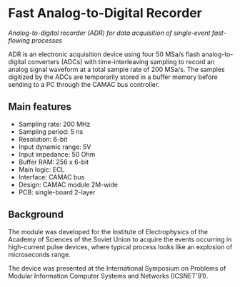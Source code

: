 # Fast Analog-to-Digital Recorder

*Analog-to-digital recorder (ADR) for data acquisition of single-event fast-flowing processes*

ADR is an electronic acquisition device using four 50 MSa/s flash analog-to-digital converters (ADCs) with time-interleaving sampling to record an analog signal waveform at a total sample rate of 200 MSa/s. The samples digitized by the ADCs are temporarily stored in a buffer memory before sending to a PC through the CAMAC bus controller.

## Main features

* Sampling rate: 200 MHz
* Sampling period: 5 ns
* Resolution: 6-bit
* Input dynamic range: 5V
* Input impedance: 50 Ohm
* Buffer RAM: 256 x 6-bit
* Main logic: ECL
* Interface: CAMAC bus
* Design: CAMAC module 2M-wide
* PCB: single-board 2-layer

## Background

The module was developed for the Institute of Electrophysics of the Academy of Sciences of the Soviet Union to acquire the events occurring in high-current pulse devices, where typical process looks like an explosion of microseconds range.

The device was presented at the International Symposium on Problems of Modular Information Computer Systems and Networks (ICSNET'91).
